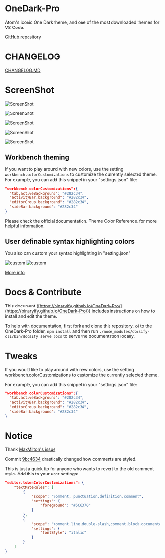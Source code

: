 # OneDark-Pro
Atom's iconic One Dark theme, and one of the most downloaded themes for VS Code.

[GitHub repository](https://github.com/Binaryify/OneDark-Pro)

# CHANGELOG
[CHANGELOG.MD](https://github.com/Binaryify/OneDark-Pro/blob/master/CHANGELOG.md)

# ScreenShot
![ScreenShot](https://raw.githubusercontent.com/Binaryify/OneDark-Pro/master/static/screenshot1.png)

![ScreenShot](https://raw.githubusercontent.com/Binaryify/OneDark-Pro/master/static/php.png)

![ScreenShot](https://raw.githubusercontent.com/Binaryify/OneDark-Pro/master/static/screenshot2.png)

![ScreenShot](https://raw.githubusercontent.com/Binaryify/OneDark-Pro/master/static/js.png)

![ScreenShot](https://raw.githubusercontent.com/Binaryify/OneDark-Pro/master/static/cpp.png)


## Workbench theming
If you want to play around with new colors, use the setting `workbench.colorCustomizations` to customize the currently selected theme.
For example, you can add this snippet in your "settings.json" file:

```json
"workbench.colorCustomizations":{
  "tab.activeBackground": "#282c34",
  "activityBar.background": "#282c34",
  "editorGroup.background": "#282c34",
  "sideBar.background": "#282c34"
}
```

Please check the official documentation, [Theme Color Reference](https://code.visualstudio.com/docs/getstarted/theme-color-reference), for more helpful information.

## User definable syntax highlighting colors
You also can custom your syntax highlighting in "setting.json"

![custom](https://raw.githubusercontent.com/Binaryify/OneDark-Pro/master/static/customA.png)
![custom](https://raw.githubusercontent.com/Binaryify/OneDark-Pro/master/static/customB.png)

[More info](https://code.visualstudio.com/updates/v1_15#_user-definable-syntax-highlighting-colors)

# Docs & Contribute  
This document ([https://binaryify.github.io/OneDark-Pro/](https://binaryify.github.io/OneDark-Pro/)) includes instructions on how to install and edit the theme.

To help with documentation, first fork and clone this repository. `cd` to the OneDark-Pro folder, `npm install` and then run `./node_modules/docsify-cli/bin/docsify serve docs` to serve the documentation locally.

# Tweaks
If you would like to play around with new colors, use the setting workbench.colorCustomizations to customize the currently selected theme.

For example, you can add this snippet in your "settings.json" file:

```json
"workbench.colorCustomizations":{
  "tab.activeBackground": "#282c34",
  "activityBar.background": "#282c34",
  "editorGroup.background": "#282c34",
  "sideBar.background": "#282c34"
}
```
# Notice
Thank [MaxMilton's issue](https://github.com/Binaryify/OneDark-Pro/issues/150)

Commit [9bc4634](https://github.com/Binaryify/OneDark-Pro/commit/9bc463439e8b28a63220d1a5da433a94cdd7341e) drastically changed how comments are styled.

This is just a quick tip for anyone who wants to revert to the old comment style. Add this to your user settings:

```json
"editor.tokenColorCustomizations": {
    "textMateRules": [
        {
            "scope": "comment, punctuation.definition.comment",
            "settings": {
                "foreground": "#5C6370"
            }
        },
        {
            "scope": "comment.line.double-slash,comment.block.documentation",
            "settings": {
                "fontStyle": "italic"
            }
        }
    ]
}
```
